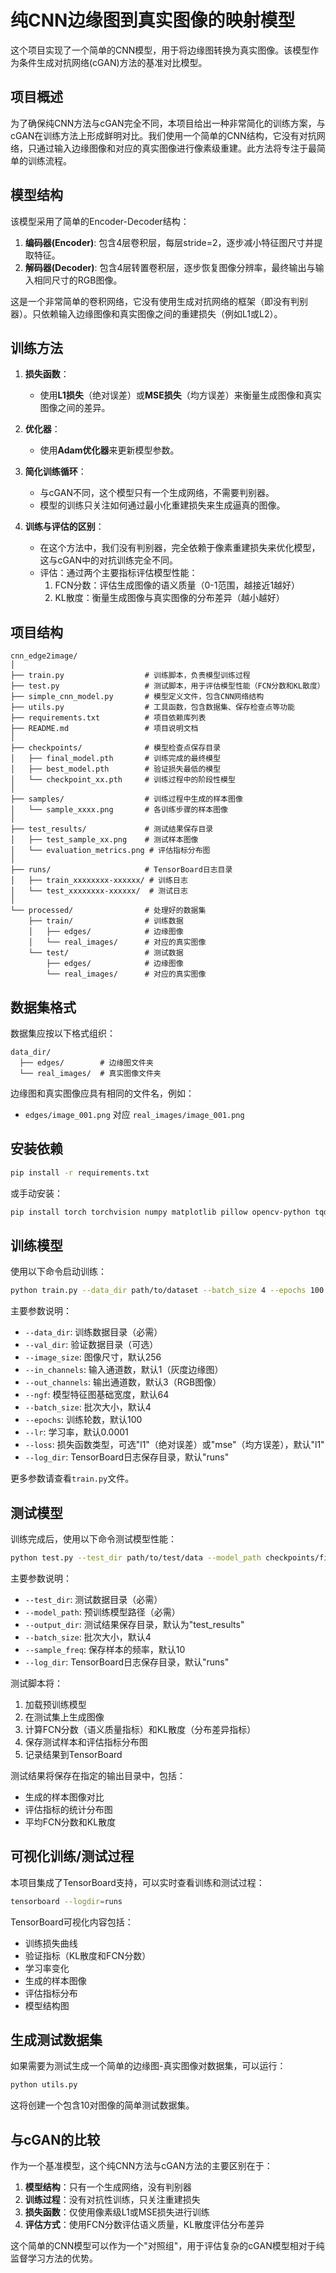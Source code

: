 # 纯CNN边缘图到真实图像的映射模型

这个项目实现了一个简单的CNN模型，用于将边缘图转换为真实图像。该模型作为条件生成对抗网络(cGAN)方法的基准对比模型。

## 项目概述

为了确保纯CNN方法与cGAN完全不同，本项目给出一种非常简化的训练方案，与cGAN在训练方法上形成鲜明对比。我们使用一个简单的CNN结构，它没有对抗网络，只通过输入边缘图像和对应的真实图像进行像素级重建。此方法将专注于最简单的训练流程。

## 模型结构

该模型采用了简单的Encoder-Decoder结构：

1. **编码器(Encoder)**: 包含4层卷积层，每层stride=2，逐步减小特征图尺寸并提取特征。
2. **解码器(Decoder)**: 包含4层转置卷积层，逐步恢复图像分辨率，最终输出与输入相同尺寸的RGB图像。

这是一个非常简单的卷积网络，它没有使用生成对抗网络的框架（即没有判别器）。只依赖输入边缘图像和真实图像之间的重建损失（例如L1或L2）。

## 训练方法

1. **损失函数**：
   - 使用**L1损失**（绝对误差）或**MSE损失**（均方误差）来衡量生成图像和真实图像之间的差异。

2. **优化器**：
   - 使用**Adam优化器**来更新模型参数。

3. **简化训练循环**：
   - 与cGAN不同，这个模型只有一个生成网络，不需要判别器。
   - 模型的训练只关注如何通过最小化重建损失来生成逼真的图像。

4. **训练与评估的区别**：
   - 在这个方法中，我们没有判别器，完全依赖于像素重建损失来优化模型，这与cGAN中的对抗训练完全不同。
   - 评估：通过两个主要指标评估模型性能：
     1. FCN分数：评估生成图像的语义质量（0-1范围，越接近1越好）
     2. KL散度：衡量生成图像与真实图像的分布差异（越小越好）

## 项目结构

```
cnn_edge2image/
│
├── train.py                  # 训练脚本，负责模型训练过程
├── test.py                   # 测试脚本，用于评估模型性能（FCN分数和KL散度）
├── simple_cnn_model.py       # 模型定义文件，包含CNN网络结构
├── utils.py                  # 工具函数，包含数据集、保存检查点等功能
├── requirements.txt          # 项目依赖库列表
├── README.md                 # 项目说明文档
│
├── checkpoints/              # 模型检查点保存目录
│   ├── final_model.pth       # 训练完成的最终模型
│   ├── best_model.pth        # 验证损失最低的模型
│   └── checkpoint_xx.pth     # 训练过程中的阶段性模型
│
├── samples/                  # 训练过程中生成的样本图像
│   └── sample_xxxx.png       # 各训练步骤的样本图像
│
├── test_results/             # 测试结果保存目录
│   ├── test_sample_xx.png    # 测试样本图像
│   └── evaluation_metrics.png # 评估指标分布图
│
├── runs/                     # TensorBoard日志目录
│   ├── train_xxxxxxxx-xxxxxx/ # 训练日志
│   └── test_xxxxxxxx-xxxxxx/  # 测试日志
│
└── processed/                # 处理好的数据集
    ├── train/                # 训练数据
    │   ├── edges/            # 边缘图像
    │   └── real_images/      # 对应的真实图像
    └── test/                 # 测试数据
        ├── edges/            # 边缘图像
        └── real_images/      # 对应的真实图像
```

## 数据集格式

数据集应按以下格式组织：

```
data_dir/
  ├── edges/        # 边缘图文件夹
  └── real_images/  # 真实图像文件夹
```

边缘图和真实图像应具有相同的文件名，例如：
- `edges/image_001.png` 对应 `real_images/image_001.png`

## 安装依赖

```bash
pip install -r requirements.txt
```

或手动安装：

```bash
pip install torch torchvision numpy matplotlib pillow opencv-python tqdm scipy tensorboard
```

## 训练模型

使用以下命令启动训练：

```bash
python train.py --data_dir path/to/dataset --batch_size 4 --epochs 100
```

主要参数说明：

- `--data_dir`: 训练数据目录（必需）
- `--val_dir`: 验证数据目录（可选）
- `--image_size`: 图像尺寸，默认256
- `--in_channels`: 输入通道数，默认1（灰度边缘图）
- `--out_channels`: 输出通道数，默认3（RGB图像）
- `--ngf`: 模型特征图基础宽度，默认64
- `--batch_size`: 批次大小，默认4
- `--epochs`: 训练轮数，默认100
- `--lr`: 学习率，默认0.0001
- `--loss`: 损失函数类型，可选"l1"（绝对误差）或"mse"（均方误差），默认"l1"
- `--log_dir`: TensorBoard日志保存目录，默认"runs"

更多参数请查看`train.py`文件。

## 测试模型

训练完成后，使用以下命令测试模型性能：

```bash
python test.py --test_dir path/to/test/data --model_path checkpoints/final_model.pth
```

主要参数说明：

- `--test_dir`: 测试数据目录（必需）
- `--model_path`: 预训练模型路径（必需）
- `--output_dir`: 测试结果保存目录，默认为"test_results"
- `--batch_size`: 批次大小，默认4
- `--sample_freq`: 保存样本的频率，默认10
- `--log_dir`: TensorBoard日志保存目录，默认"runs"

测试脚本将：
1. 加载预训练模型
2. 在测试集上生成图像
3. 计算FCN分数（语义质量指标）和KL散度（分布差异指标）
4. 保存测试样本和评估指标分布图
5. 记录结果到TensorBoard

测试结果将保存在指定的输出目录中，包括：
- 生成的样本图像对比
- 评估指标的统计分布图
- 平均FCN分数和KL散度

## 可视化训练/测试过程

本项目集成了TensorBoard支持，可以实时查看训练和测试过程：

```bash
tensorboard --logdir=runs
```

TensorBoard可视化内容包括：
- 训练损失曲线
- 验证指标（KL散度和FCN分数）
- 学习率变化
- 生成的样本图像
- 评估指标分布
- 模型结构图

## 生成测试数据集

如果需要为测试生成一个简单的边缘图-真实图像对数据集，可以运行：

```bash
python utils.py
```

这将创建一个包含10对图像的简单测试数据集。

## 与cGAN的比较

作为一个基准模型，这个纯CNN方法与cGAN方法的主要区别在于：

1. **模型结构**：只有一个生成网络，没有判别器
2. **训练过程**：没有对抗性训练，只关注重建损失
3. **损失函数**：仅使用像素级L1或MSE损失进行训练
4. **评估方式**：使用FCN分数评估语义质量，KL散度评估分布差异

这个简单的CNN模型可以作为一个"对照组"，用于评估复杂的cGAN模型相对于纯监督学习方法的优势。 